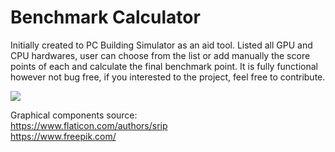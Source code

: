 # Benchmark Calculator


Initially created to PC Building Simulator as an aid tool. Listed all GPU and CPU hardwares, user can choose from the list or 
add manually the score points of each and calculate the final benchmark point. 
It is fully functional however not bug free, if you interested to the project, feel free to contribute.

![](/blob/master/bm_tool.JPG)

Graphical components source:<br>
https://www.flaticon.com/authors/srip<br>
https://www.freepik.com/
